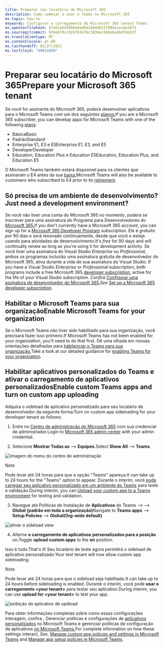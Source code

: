 ```yaml
---
title: Preparar seu locatário do Microsoft 365
description: Como começar a usar o Teams no Microsoft 365
ms.topic: how-to
keywords: Configurar o carregamento do Microsoft 365 tenant Teams
ms.openlocfilehash: bfeb1a5d39b8a6ad8d1dd4d631f984ecec4e26f1
ms.sourcegitcommit: 976e870cc925f61b76c3830ec04ba6e4bdfde32f
ms.translationtype: MT
ms.contentlocale: pt-BR
ms.lasthandoff: 01/27/2021
ms.locfileid: "50014450"
---
```

# <a name="prepare-your-microsoft-365-tenant"></a><span data-ttu-id="e7ece-104">Preparar seu locatário do Microsoft 365</span><span class="sxs-lookup"><span data-stu-id="e7ece-104">Prepare your Microsoft 365 tenant</span></span>

<span data-ttu-id="e7ece-105">Se você for assinante do Microsoft 365, poderá desenvolver aplicativos para o Microsoft Teams com um dos seguintes [planos:](https://products.office.com/business/compare-more-office-365-for-business-plans)</span><span class="sxs-lookup"><span data-stu-id="e7ece-105">If you are a Microsoft 365 subscriber, you can develop apps for Microsoft Teams with one of the following [plans](https://products.office.com/business/compare-more-office-365-for-business-plans):</span></span>

* <span data-ttu-id="e7ece-106">Básica</span><span class="sxs-lookup"><span data-stu-id="e7ece-106">Basic</span></span>
* <span data-ttu-id="e7ece-107">Padrão</span><span class="sxs-lookup"><span data-stu-id="e7ece-107">Standard</span></span>
* <span data-ttu-id="e7ece-108">Enterprise E1, E3 e E5</span><span class="sxs-lookup"><span data-stu-id="e7ece-108">Enterprise E1, E3, and E5</span></span>
* <span data-ttu-id="e7ece-109">Developer</span><span class="sxs-lookup"><span data-stu-id="e7ece-109">Developer</span></span>
* <span data-ttu-id="e7ece-110">Education, Education Plus e Education E5</span><span class="sxs-lookup"><span data-stu-id="e7ece-110">Education, Education Plus, and Education E5</span></span>

<span data-ttu-id="e7ece-111">O Microsoft Teams também estará disponível para os clientes que assinaram o E4 antes da sua [baixa.](https://support.office.com//article/important-information-for-office-365-enterprise-e4-customers-f9572348-43a2-43fa-a3d8-3b6c9c042147)</span><span class="sxs-lookup"><span data-stu-id="e7ece-111">Microsoft Teams will also be available to customers who subscribed to E4 prior to its [retirement](https://support.office.com//article/important-information-for-office-365-enterprise-e4-customers-f9572348-43a2-43fa-a3d8-3b6c9c042147).</span></span>

## <a name="just-need-a-development-environment"></a><span data-ttu-id="e7ece-112">Só precisa de um ambiente de desenvolvimento?</span><span class="sxs-lookup"><span data-stu-id="e7ece-112">Just need a development environment?</span></span>

<span data-ttu-id="e7ece-113">Se você não tiver uma conta do Microsoft 365 no momento, poderá se inscrever para uma assinatura do Programa para Desenvolvedores do [Microsoft 365.](https://developer.microsoft.com/microsoft-365/dev-program)</span><span class="sxs-lookup"><span data-stu-id="e7ece-113">If you don't currently have a Microsoft 365 account, you can sign up for a [Microsoft 365 Developer Program](https://developer.microsoft.com/microsoft-365/dev-program) subscription.</span></span> <span data-ttu-id="e7ece-114">Ele é *gratuito por* 90 dias e será renovado continuamente, desde que você o esteja usando para atividades de desenvolvimento.</span><span class="sxs-lookup"><span data-stu-id="e7ece-114">It's *free* for 90 days and will continually renew as long as you're using it for development activity.</span></span> <span data-ttu-id="e7ece-115">Se você tiver uma assinatura do Visual Studio *Enterprise* ou *Professional,* ambos os programas incluirão uma assinatura gratuita de desenvolvedor do Microsoft 365, ativa durante a vida de sua assinatura do Visual Studio. [](https://aka.ms/MyVisualStudioBenefits)</span><span class="sxs-lookup"><span data-stu-id="e7ece-115">If you have a Visual Studio *Enterprise* or *Professional* subscription, both programs include a free Microsoft 365 [developer subscription](https://aka.ms/MyVisualStudioBenefits), active for the life of your Visual Studio subscription.</span></span> <span data-ttu-id="e7ece-116">*Confira* [Configurar uma assinatura de desenvolvedor do Microsoft 365.](https://docs.microsoft.com/office/developer-program/office-365-developer-program-get-started)</span><span class="sxs-lookup"><span data-stu-id="e7ece-116">*See* [Set up a Microsoft 365 developer subscription](https://docs.microsoft.com/office/developer-program/office-365-developer-program-get-started).</span></span>

## <a name="enable-microsoft-teams-for-your-organization"></a><span data-ttu-id="e7ece-117">Habilitar o Microsoft Teams para sua organização</span><span class="sxs-lookup"><span data-stu-id="e7ece-117">Enable Microsoft Teams for your organization</span></span> 

<span data-ttu-id="e7ece-118">Se o Microsoft Teams não tiver sido habilitado para sua organização, você precisará fazer isso primeiro.</span><span class="sxs-lookup"><span data-stu-id="e7ece-118">If Microsoft Teams has not been enabled for your organization, you'll need to do that first.</span></span> <span data-ttu-id="e7ece-119">Dê uma olhada em nossas orientações detalhadas para [habilenciar o Teams para sua organização.](/microsoftteams/enable-features-office-365)</span><span class="sxs-lookup"><span data-stu-id="e7ece-119">Take a look at our detailed guidance for [enabling Teams for your organization](/microsoftteams/enable-features-office-365).</span></span>

## <a name="enable-custom-teams-apps-and-turn-on-custom-app-uploading"></a><span data-ttu-id="e7ece-120">Habilitar aplicativos personalizados do Teams e ativar o carregamento de aplicativos personalizados</span><span class="sxs-lookup"><span data-stu-id="e7ece-120">Enable custom Teams apps and turn on custom app uploading</span></span>

<span data-ttu-id="e7ece-121">Adquira o sideload de aplicativo personalizado para seu locatário de desenvolvedor da seguinte forma:</span><span class="sxs-lookup"><span data-stu-id="e7ece-121">Turn on custom app sideloading for your developer tenant as follows:</span></span>

1. <span data-ttu-id="e7ece-122">Entre no [Centro de administração do Microsoft 365](https://admin.microsoft.com/Adminportal/Home?source=applauncher#/homepage#/) com sua credencial de administrador.</span><span class="sxs-lookup"><span data-stu-id="e7ece-122">Login to [Microsoft 365 admin center](https://admin.microsoft.com/Adminportal/Home?source=applauncher#/homepage#/) with your admin credential.</span></span> 

2. <span data-ttu-id="e7ece-123">Selecione **Mostrar Todas as**  -->  **Equipes.**</span><span class="sxs-lookup"><span data-stu-id="e7ece-123">Select **Show All** --> **Teams**.</span></span> 

![imagem do menu do centro de administração](~/assets/images/prepare-test-tenant/admin-center.png)

> [!Note] 
> <span data-ttu-id="e7ece-125">Pode levar até 24 horas para que a opção "Teams" apareça.</span><span class="sxs-lookup"><span data-stu-id="e7ece-125">It can take up to 24 hours for the "Teams" option to appear.</span></span> <span data-ttu-id="e7ece-126">Durante o ínterim, você [pode carregar seu aplicativo personalizado em um ambiente do Teams](/microsoftteams/upload-custom-apps#validate) para teste e validação.</span><span class="sxs-lookup"><span data-stu-id="e7ece-126">During interim, you can [Upload your custom app to a Teams environment](/microsoftteams/upload-custom-apps#validate) for testing and validation.</span></span>

3. <span data-ttu-id="e7ece-127">Navegue até Políticas de Instalação de **Aplicativos** do Teams  -->    -->  **Global (padrão em toda a organização)**</span><span class="sxs-lookup"><span data-stu-id="e7ece-127">Navigate to **Teams apps** --> **Setup Policies** --> **Global(Org-wide default)**</span></span>  

![ativar o sideload view](~/assets/images/prepare-test-tenant/turn-on-sideload.png)

4. <span data-ttu-id="e7ece-129">Alterne **o carregamento de aplicativos** **personalizados para a posição** on.</span><span class="sxs-lookup"><span data-stu-id="e7ece-129">Toggle **upload custom apps** to the **on** position.</span></span>

<span data-ttu-id="e7ece-130">Isso é tudo.</span><span class="sxs-lookup"><span data-stu-id="e7ece-130">That's it!</span></span> <span data-ttu-id="e7ece-131">Seu locatário de teste agora permitirá o sideload de aplicativo personalizado.</span><span class="sxs-lookup"><span data-stu-id="e7ece-131">Your test tenant will now allow custom app sideloading.</span></span>

> [!Note] 
> <span data-ttu-id="e7ece-132">Pode levar até 24 horas para que o sideload seja habilitado.</span><span class="sxs-lookup"><span data-stu-id="e7ece-132">It can take up to 24 hours before sideloading is enabled.</span></span> <span data-ttu-id="e7ece-133">Durante o ínterim, você pode **usar o carregamento \<your tenant>** para testar seu aplicativo.</span><span class="sxs-lookup"><span data-stu-id="e7ece-133">During interim, you can use **upload for \<your tenant>** to test your app.</span></span>

![exibição do aplicativo de updload](~/assets/images/prepare-test-tenant/upload-for-contoso.png)

<span data-ttu-id="e7ece-135">Para obter informações completas sobre como essas configurações interagem, confira , Gerenciar políticas e configurações de [aplicativos personalizados](https://docs.microsoft.com/microsoftteams/teams-custom-app-policies-and-settings) no Microsoft Teams e gerenciar políticas de configuração de aplicativos [no Microsoft Teams.](https://docs.microsoft.com/microsoftteams/teams-app-setup-policies)</span><span class="sxs-lookup"><span data-stu-id="e7ece-135">For complete information on how these settings interact, *See*, [Manage custom app policies and settings in Microsoft Teams](https://docs.microsoft.com/microsoftteams/teams-custom-app-policies-and-settings) and [Manage app setup policies in Microsoft Teams](https://docs.microsoft.com/microsoftteams/teams-app-setup-policies).</span></span>
